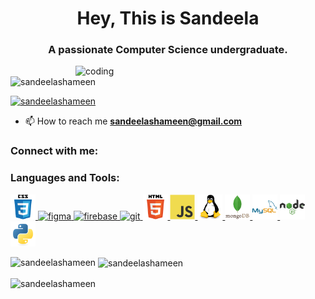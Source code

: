 <h1 align="center">Hey, This is Sandeela</h1>
<h3 align="center">A passionate Computer Science undergraduate.</h3>

<img align="right" alt="coding" width="400" src="https://www.google.com/imgres?imgurl=https%3A%2F%2Fcdn.dribbble.com%2Fusers%2F1364029%2Fscreenshots%2F16093268%2Fmedia%2F68e82a7fb4904614a9066d6b540c14b2.gif&tbnid=VS8-fxCkM29JmM&vet=12ahUKEwiQl_f71eKDAxUzWaQEHUO7BokQMyggegUIARC6AQ..i&imgrefurl=https%3A%2F%2Fdribbble.com%2Fshots%2F16093268-Desktop-Animation&docid=ZxkZXuCs4TZ-3M&w=1600&h=1200&q=animated%20coding%20gif%20of%20a%20girl&hl=en&ved=2ahUKEwiQl_f71eKDAxUzWaQEHUO7BokQMyggegUIARC6AQ">

<p align="left"> <img src="https://komarev.com/ghpvc/?username=sandeelashameen&label=Profile%20views&color=0e75b6&style=flat" alt="sandeelashameen" /> </p>

<p align="left"> <a href="https://github.com/ryo-ma/github-profile-trophy"><img src="https://github-profile-trophy.vercel.app/?username=sandeelashameen" alt="sandeelashameen" /></a> </p>

- 📫 How to reach me **sandeelashameen@gmail.com**

<h3 align="left">Connect with me:</h3>
<p align="left">
</p>

<h3 align="left">Languages and Tools:</h3>
<p align="left"> <a href="https://www.w3schools.com/css/" target="_blank" rel="noreferrer"> <img src="https://raw.githubusercontent.com/devicons/devicon/master/icons/css3/css3-original-wordmark.svg" alt="css3" width="40" height="40"/> </a> <a href="https://www.figma.com/" target="_blank" rel="noreferrer"> <img src="https://www.vectorlogo.zone/logos/figma/figma-icon.svg" alt="figma" width="40" height="40"/> </a> <a href="https://firebase.google.com/" target="_blank" rel="noreferrer"> <img src="https://www.vectorlogo.zone/logos/firebase/firebase-icon.svg" alt="firebase" width="40" height="40"/> </a> <a href="https://git-scm.com/" target="_blank" rel="noreferrer"> <img src="https://www.vectorlogo.zone/logos/git-scm/git-scm-icon.svg" alt="git" width="40" height="40"/> </a> <a href="https://www.w3.org/html/" target="_blank" rel="noreferrer"> <img src="https://raw.githubusercontent.com/devicons/devicon/master/icons/html5/html5-original-wordmark.svg" alt="html5" width="40" height="40"/> </a> <a href="https://developer.mozilla.org/en-US/docs/Web/JavaScript" target="_blank" rel="noreferrer"> <img src="https://raw.githubusercontent.com/devicons/devicon/master/icons/javascript/javascript-original.svg" alt="javascript" width="40" height="40"/> </a> <a href="https://www.linux.org/" target="_blank" rel="noreferrer"> <img src="https://raw.githubusercontent.com/devicons/devicon/master/icons/linux/linux-original.svg" alt="linux" width="40" height="40"/> </a> <a href="https://www.mongodb.com/" target="_blank" rel="noreferrer"> <img src="https://raw.githubusercontent.com/devicons/devicon/master/icons/mongodb/mongodb-original-wordmark.svg" alt="mongodb" width="40" height="40"/> </a> <a href="https://www.mysql.com/" target="_blank" rel="noreferrer"> <img src="https://raw.githubusercontent.com/devicons/devicon/master/icons/mysql/mysql-original-wordmark.svg" alt="mysql" width="40" height="40"/> </a> <a href="https://nodejs.org" target="_blank" rel="noreferrer"> <img src="https://raw.githubusercontent.com/devicons/devicon/master/icons/nodejs/nodejs-original-wordmark.svg" alt="nodejs" width="40" height="40"/> </a> <a href="https://www.python.org" target="_blank" rel="noreferrer"> <img src="https://raw.githubusercontent.com/devicons/devicon/master/icons/python/python-original.svg" alt="python" width="40" height="40"/> </a> </p>

<p><img align="left" src="https://github-readme-stats.vercel.app/api/top-langs?username=sandeelashameen&show_icons=true&locale=en&layout=compact" alt="sandeelashameen" /></p>

<p>&nbsp;<img align="center" src="https://github-readme-stats.vercel.app/api?username=sandeelashameen&show_icons=true&locale=en" alt="sandeelashameen" /></p>

<p><img align="center" src="https://github-readme-streak-stats.herokuapp.com/?user=sandeelashameen&" alt="sandeelashameen" /></p>
